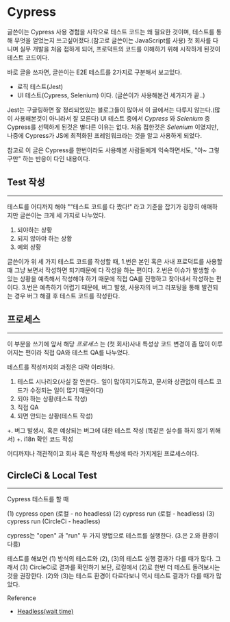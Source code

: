 # Cypress

글쓴이는 Cypress 사용 경험을 시작으로 테스트 코드는 왜 필요한 것이며, 테스트를 통해 무엇을 얻었는지 쓰고싶어졌다.(참고로 글쓴이는 JavaScript를 사용)
첫 회사를 다니며 실무 개발을 처음 접하게 되어, 프로덕트의 코드를 이해하기 위해 시작하게 된것이 테스트 코드이다.

바로 글을 쓰자면, 글쓴이는 E2E 테스트를 2가지로 구분해서 보고있다.
- 로직 테스트(Jest)
- UI 테스트(Cypress, Selenium)
이다. (글쓴이가 사용해본건 세가지가 끝..)

Jest는 구글링하면 잘 정리되었있는 블로그들이 많아서 이 글에서는 다루지 않는다.(많이 사용해본것이 아니라서 잘 모른다)
UI 테스트 중에서
*Cypress* 와 *Selenium* 중 Cypress를 선택하게 된것은 별다른 이유는 없다.
처음 접한것은 *Selenium* 이였지만, 나중에 Cypress가 JS에 최적화된 프레임워크라는 것을 알고 사용하게 되었다.

참고로 이 글은 Cypress를 한번이라도 사용해본 사람들에게 익숙하면서도, "아~ 그렇구만" 하는 반응이 다인 내용이다.


## Test 작성
---

테스트를 어디까지 해야 ""테스트 코드를 다 짰다!" 라고 기준을 잡기가 굉장히 애매하지만 글쓴이는 크게 세 가지로 나누었다.

1. 되야하는 상황
2. 되지 않아야 하는 상황
3. 예외 상황

글쓴이가 위 세 가지 테스트 코드를 작성할 때,
1.번은 본인 혹은 사내 프로덕트를 사용할 떄 그냥 보면서 작성하면 되기때문에 다 작성을 하는 편이다.
2.번은 이슈가 발생할 수 있는 상황을 예측해서 작성해야 하기 때문에 직접 QA를 진행하고 찾아내서 작성하는 편이다.
3.번은 예측하기 어렵기 때문에, 버그 발생, 사용자의 버그 리포팅을 통해 발견되는 경우 버그 해결 후 테스트 코드를 작성한다.


## 프로세스
---
이 부분을 쓰기에 앞서 해당 *프로세스* 는 (첫 회사)사내 특성상 코드 변경이 좀 많이 이루어지는 편이라 직접 QA와 테스트 QA를 나누었다.

테스트를 작성까지의 과정은 대략 이러하다.
1. 테스트 시나리오(사실 잘 안쓴다.. 일이 많아지기도하고, 문서와 상관없이 테스트 코드가 수정되는 일이 많기 때문이다)
2. 되야 하는 상황(테스트 작성)
3. 직접 QA
4. 되면 안되는 상황(테스트 작성)

+. 버그 발생시, 혹은 예상되는 버그에 대한 테스트 작성 (똑같은 실수를 하지 않기 위해서)
+. i18n 확인 코드 작성

어디까지나 객관적이고 회사 혹은 작성자 특성에 따라 가지게된 프로세스이다.


## CircleCi & Local Test
---
Cypress 테스트를 할 때  

(1) cypress open (로컬 - no headless)
(2) cypress run    (로컬 - headless)
(3) cypress run    (CircleCi - headless)

cypress는 "open" 과 "run" 두 가지 방법으로 테스트를 실행한다. (3.은 2.와 환경이 다름)

테스트를 해보면 (1) 방식의 테스트와 (2), (3)의 테스트 실행 결과가 다를 때가 많다.
그래서 (3) CircleCi로 결과를 확인하기 보단, 로컬에서 (2)로 한번 더 테스트 돌려보시는 것을 권장한다.
  (2)와 (3)는 테스트 환경이 다르다보니 역시 테스트 결과가 다를 때가 많았다.

Reference
- [Headless(wait time)](https://www.notion.so/ab180/Cypress-Guideline-39d26b9660d549279363d9ddddd13ca2#08ac0b633b3e406b975075eea6582e38)
